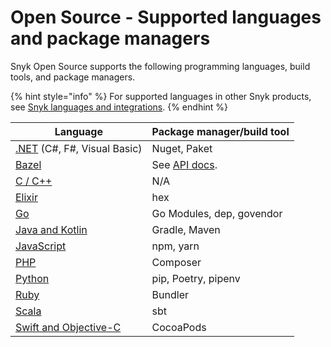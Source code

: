 # Open Source - Supported languages and package managers

Snyk Open Source supports the following programming languages, build tools, and package managers.

{% hint style="info" %}
For supported languages in other Snyk products, see [Snyk languages and integrations](broken-reference).&#x20;
{% endhint %}

| **Language**                                                         | **Package manager/build tool**                                                        |
| -------------------------------------------------------------------- | ------------------------------------------------------------------------------------- |
| [.NET](snyk-for-.net.md) (C#, F#, Visual Basic)                      | Nuget, Paket                                                                          |
| [Bazel](snyk-for-bazel.md)                                           | See [API docs](https://snyk.docs.apiary.io/#reference/test/dep-graph/test-dep-graph). |
| [C / C++](snyk-for-c-c++.md)                                         | N/A                                                                                   |
| [Elixir](snyk-for-elixir.md)                                         | hex                                                                                   |
| [Go](snyk-for-golang.md)                                             | Go Modules, dep, govendor                                                             |
| [Java and Kotlin](snyk-for-java-gradle-maven.md)                     | Gradle, Maven                                                                         |
| [JavaScript](snyk-for-javascript/)                                   | npm, yarn                                                                             |
| [PHP](snyk-for-php.md)                                               | Composer                                                                              |
| [Python](snyk-for-python.md)                                         | pip, Poetry, pipenv                                                                   |
| [Ruby](snyk-for-ruby.md)                                             | Bundler                                                                               |
| [Scala](snyk-for-scala.md)                                           | sbt                                                                                   |
| [Swift and Objective-C](snyk-for-swift-and-objective-c-cocoapods.md) | CocoaPods                                                                             |
